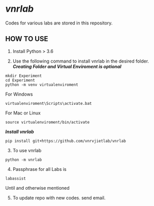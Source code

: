 # *vnrlab*

Codes for various labs are stored in this repository.

## HOW TO USE

1. Install Python > 3.6

2. Use the following command to install vnrlab in the desired folder.
***Creating Folder and Virtual Enviroment is optional***
```
mkdir Experiment
cd Experiment
python -m venv virtualenviroment
```
For Windows
```
virtualenviroment\Scripts\activate.bat
```
For Mac or Linux
```
source virtualenviroment/bin/activate
```
***Install vnrlab***
```
pip install git+https://github.com/vnrvjietlab/vnrlab
```
    
3. To use vnrlab
```
python -m vnrlab
```

4. Passphrase for all Labs is 
```
labassist
```
Until and otherwise mentioned

5. To update repo with new codes. send email.
